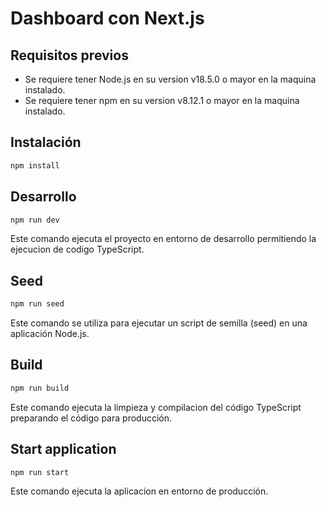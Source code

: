 # Dashboard con Next.js


## Requisitos previos

* Se requiere tener Node.js en su version v18.5.0 o mayor en la maquina instalado.
* Se requiere tener npm en su version v8.12.1 o mayor en la maquina instalado.

## Instalación 

```bash
npm install
```


## Desarrollo

```bash
npm run dev
```

Este comando ejecuta el proyecto en entorno de desarrollo permitiendo la ejecucion de codigo TypeScript.

## Seed

```bash
npm run seed
```

Este comando se utiliza para ejecutar un script de semilla (seed) en una aplicación Node.js. 

## Build 

```bash
npm run build
```

Este comando ejecuta la limpieza y compilacion del código TypeScript preparando el código para producción.

## Start application

```bash
npm run start
```

Este comando ejecuta la aplicacion en entorno de producción.


